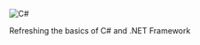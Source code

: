 ![C#](https://img.shields.io/badge/C%23-239120?style=for-the-badge&logo=c-sharp&logoColor=white)

Refreshing the basics of C# and .NET Framework